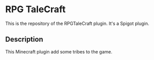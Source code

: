 # RPG TaleCraft

This is the repository of the RPGTaleCraft plugin.
It's a Spigot plugin.

## Description

This Minecraft plugin add some tribes to the game.
